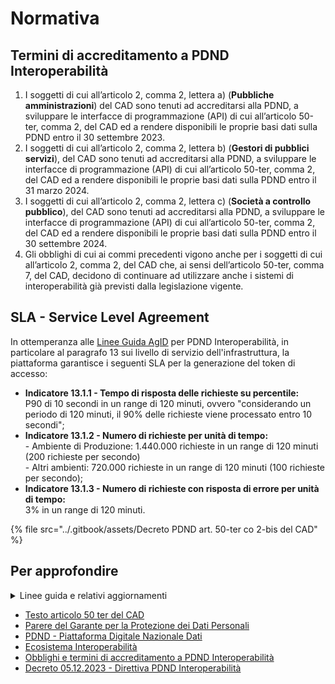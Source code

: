 # Normativa

## Termini di accreditamento a PDND Interoperabilità

1. I soggetti di cui all’articolo 2, comma 2, lettera a) (**Pubbliche amministrazioni**) del CAD sono tenuti ad accreditarsi alla PDND, a sviluppare le interfacce di programmazione (API) di cui all’articolo 50-ter, comma 2, del CAD ed a rendere disponibili le proprie basi dati sulla PDND entro il 30 settembre 2023.
2. I soggetti di cui all’articolo 2, comma 2, lettera b) (**Gestori di pubblici servizi**), del CAD sono tenuti ad accreditarsi alla PDND, a sviluppare le interfacce di programmazione (API) di cui all’articolo 50-ter, comma 2, del CAD ed a rendere disponibili le proprie basi dati sulla PDND entro il 31 marzo 2024.
3. I soggetti di cui all’articolo 2, comma 2, lettera c) (**Società a controllo pubblico**), del CAD sono tenuti ad accreditarsi alla PDND, a sviluppare le interfacce di programmazione (API) di cui all’articolo 50-ter, comma 2, del CAD ed a rendere disponibili le proprie basi dati sulla PDND entro il 30 settembre 2024.
4. Gli obblighi di cui ai commi precedenti vigono anche per i soggetti di cui all’articolo 2, comma 2, del CAD che, ai sensi dell’articolo 50-ter, comma 7, del CAD, decidono di continuare ad utilizzare anche i sistemi di interoperabilità già previsti dalla legislazione vigente.

## SLA - Service Level Agreement

In ottemperanza alle [Linee Guida AgID](https://www.agid.gov.it/sites/agid/files/2024-06/Linee_guida_infrastruttura_interoperabilita_pdnd.pdf) per PDND Interoperabilità, in particolare al paragrafo 13 sui livello di servizio dell'infrastruttura, la piattaforma garantisce i seguenti SLA per la generazione del token di accesso:

* **Indicatore 13.1.1 - Tempo di risposta delle richieste su percentile:**\
  P90 di 10 secondi in un range di 120 minuti, ovvero "considerando un periodo di 120 minuti, il 90% delle richieste viene processato entro 10 secondi";
* **Indicatore 13.1.2 - Numero di richieste per unità di tempo:**\
  \- Ambiente di Produzione: 1.440.000 richieste in un range di 120 minuti (200 richieste per secondo)\
  \- Altri ambienti: 720.000 richieste in un range di 120 minuti (100 richieste per secondo);
* **Indicatore 13.1.3 - Numero di richieste con risposta di errore per unità di tempo:**\
  3% in un range di 120 minuti.

{% file src="../.gitbook/assets/Decreto PDND art. 50-ter co 2-bis del CAD" %}

## Per approfondire

<details>

<summary>Linee guida e relativi aggiornamenti</summary>

1. [Prima pubblicazione LL. GG. al 15 dicembre 2021](https://trasparenza.agid.gov.it/page/9/details/2426/determinazione-n-6272021-del-15-dicembre-2021-adozione-delle-linee-guida-sullinfrastruttura-tecnologica-della-piattaforma-digitale-nazionale-dati-per-linteroperabilita-dei-sistemi-informativi-e-delle-basi-di-dati-ai-sensi-dellarticolo-50-ter-comma-2-del-d-lgs-7-marzo-2005-n-82-e-smi.html)
2. [Aggiornamento LL. GG. a maggio 2023](https://www.agid.gov.it/it/infrastrutture/sistema-pubblico-connettivita/il-nuovo-modello-interoperabilita)
3. [Aggiornamento LL. GG. ad agosto 2024](https://www.agid.gov.it/it/notizie/al-la-consultazione-pubblica-laggiornamento-delle-linee-guida-pdnd)

</details>

* [Testo articolo 50 ter del CAD](https://www.normattiva.it/atto/caricaDettaglioAtto?atto.dataPubblicazioneGazzetta=2005-05-16\&atto.codiceRedazionale=005G0104\&atto.articolo.numero=0\&atto.articolo.sottoArticolo=1\&atto.articolo.sottoArticolo1=10\&qId=5614860b-4769-478e-bf22-a8a76a04159a\&tabID=0.5538263478162919\&title=lbl.dettaglioAtto)
* [Parere del Garante per la Protezione dei Dati Personali](https://www.garanteprivacy.it/web/guest/home/docweb/-/docweb-display/docweb/9732758)
* [PDND - Piattaforma Digitale Nazionale Dati](https://developers.italia.it/it/pdnd/)
* [Ecosistema Interoperabilità](https://next.developers.italia.it/it/interoperabilita/)
* [Obblighi e termini di accreditamento a PDND Interoperabilità](https://www.gazzettaufficiale.it/eli/id/2022/11/22/22A06623/sg)&#x20;
* [Decreto 05.12.2023 - Direttiva PDND Interoperabilità](https://www.governo.it/sites/governo.it/files/Decreto20231205_Direttiva_PDND.pdf)
